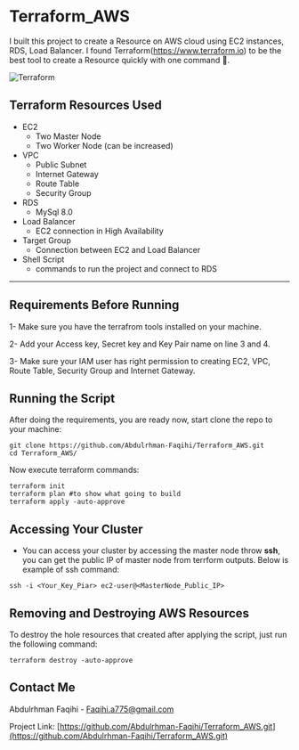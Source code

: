 # Terraform_AWS

I built this project to create a Resource on AWS cloud using EC2 instances, RDS, Load Balancer. I found Terraform(https://www.terraform.io) to be the best tool to create a Resource quickly with one command 🚀.
<p align="center">

![Terraform](https://shorturl.at/QdN8W)
</p>

## Terraform Resources Used
- EC2
  - Two Master Node
  - Two Worker Node (can be increased)
- VPC
  - Public Subnet
  - Internet Gateway
  - Route Table
  - Security Group
- RDS
  - MySql 8.0
- Load Balancer
  - EC2 connection in High Availability
- Target Group
  - Connection between EC2 and Load Balancer
- Shell Script
  - commands to run the project and connect to RDS
<hr>

## Requirements Before Running
1- Make sure you have the terrafrom tools installed on your machine.

2- Add your Access key, Secret key and Key Pair name on line 3 and 4.

3- Make sure your IAM user has right permission to creating EC2, VPC, Route Table, Security Group and Internet Gateway.

## Running the Script
After doing the requirements, you are ready now, start clone the repo to your machine:
``` shell
git clone https://github.com/Abdulrhman-Faqihi/Terraform_AWS.git
cd Terraform_AWS/
```
Now execute terraform commands:
``` shell
terraform init
terraform plan #to show what going to build
terraform apply -auto-approve
```

## Accessing Your Cluster
* You can access your cluster by accessing the master node throw <b>ssh</b>, you can get the public IP of master node from terrform outputs. Below is example of ssh command:
``` shell
ssh -i <Your_Key_Piar> ec2-user@<MasterNode_Public_IP>
```

## Removing and Destroying AWS Resources
To destroy the hole resources that created after applying the script, just run the following command:
```shell
terraform destroy -auto-approve
```


<!-- CONTACT -->
## Contact Me

Abdulrhman Faqihi - Faqihi.a775@gmail.com

Project Link: [https://github.com/Abdulrhman-Faqihi/Terraform_AWS.git](https://github.com/Abdulrhman-Faqihi/Terraform_AWS.git)


<!-- MARKDOWN LINKS & IMAGES -->
<!-- https://www.markdownguide.org/basic-syntax/#reference-style-links -->
[linkedin-shield]: https://img.shields.io/badge/-LinkedIn-black.svg?style=for-the-badge&logo=linkedin&colorB=555
[linkedin-url]: https://www.linkedin.com/in/abdulrhman-faqihi-80282b310/
[github-shield]: https://img.shields.io/badge/-github-black.svg?style=for-the-badge&logo=github&colorB=555
[github-url]: https://github.com/Abdulrhman-Faqihi
